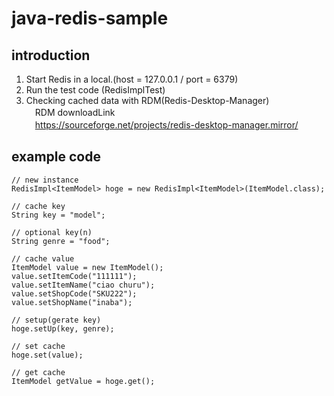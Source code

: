 # java-redis-sample
## introduction
1. Start Redis in a local.(host = 127.0.0.1 / port = 6379)
2. Run the test code (RedisImplTest)
3. Checking cached data with RDM(Redis-Desktop-Manager)  
　RDM downloadLink  
　https://sourceforge.net/projects/redis-desktop-manager.mirror/

## example code
    // new instance
    RedisImpl<ItemModel> hoge = new RedisImpl<ItemModel>(ItemModel.class);
    
    // cache key
    String key = "model";
    
    // optional key(n)
    String genre = "food";
    
    // cache value
    ItemModel value = new ItemModel();
    value.setItemCode("111111");
    value.setItemName("ciao churu");
    value.setShopCode("SKU222");
    value.setShopName("inaba");
    
    // setup(gerate key)
    hoge.setUp(key, genre);
    
    // set cache
    hoge.set(value);
    
    // get cache
    ItemModel getValue = hoge.get();
